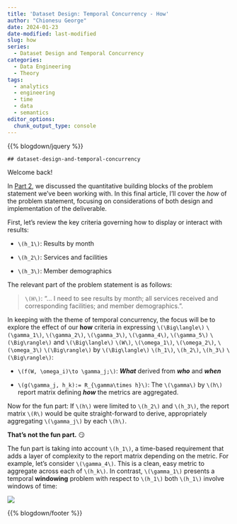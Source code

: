 ```yaml
---
title: 'Dataset Design: Temporal Concurrency - How'
author: "Chionesu George"
date: 2024-01-23
date-modified: last-modified
slug: how
series: 
  - Dataset Design and Temporal Concurrency
categories:
  - Data Engineering
  - Theory
tags:
  - analytics
  - engineering
  - time
  - data
  - semantics
editor_options: 
  chunk_output_type: console
---
```


{{% blogdown/jquery %}}

    ## dataset-design-and-temporal-concurrency

<link rel="stylesheet" href="/markdown.css"/>
<script src="/markdown.js"></script>
<span style="display: none;">
<p>
<ul toggleGroup="0" context="definition">
<li id="msg_tax_I">
<span class="def_sym">&delta;<sup>I</sup></span>
: Information-carrying columns
</li>
<li id="msg_tax_G">
<span class="def_sym">&delta;<sup>G</sup></span>
: Grouping columns (categorical, descriptive)
</li>
<li id="msg_tax_Y">
<span class="def_sym">&delta;<sup>Y</sup></span>
: Measurements (e.g., purchase price, height, product ratings)
</li>
<li id="msg_tax_T">
<span class="def_sym">&delta;<sup>T</sup></span>
: Temporal columns to include dates and temporal hierarchies
</li>
<li id="msg_tax_E">
<span class="def_sym">&delta;<sup>E</sup></span>
: Record life-cycle tracking columns (for example, effective dates in slowly changing dimension parlance)
</li>
</ul>
</p>
</span>
<span style="display: none;" id="msg_W">Report Window</span>
<span style="display: none;" id="msg_o1">... members between 30 and 50 years old</span>
<span style="display: none;" id="msg_o2">... have had at least two inpatient visits within a six-week period</span>
<span style="display: none;" id="msg_o3">Dependence vs. Independence</span>
<span style="display: none;" id="msg_h1">Results by month</span>
<span style="display: none;" id="msg_h2">All services received and corresponding facilities</span>
<span style="display: none;" id="msg_h3">Member demographics</span>
<span style="display: none;" id="msg_g1">Average length of stay</span>
<span style="display: none;" id="msg_g2">Counts of lapses in medication adherence</span>
<span style="display: none;" id="msg_g3">Cumulative count of lapses in medication adherence</span>
<span style="display: none;" id="msg_g4">Number of unique members</span>
<span style="display: none;" id="msg_g5">Total expenditures</span>

<span class="decorativeText">Welcome back!</span>

In <a href="../what" target="blank">Part 2</a>, we discussed the quantitative building blocks of the problem statement we’ve been working with. In this final article, I’ll cover the *how* of the problem statement, focusing on considerations of both design and implementation of the deliverable.

First, let’s review the key criteria governing how to display or interact with results:

- <span class="bigMath">`\(h_1\)`</span>: <span id="msg_h1">Results by month</span>

- <span class="bigMath">`\(h_2\)`</span>: <span id="msg_h2">Services and facilities</span>

- <span class="bigMath">`\(h_3\)`</span>: <span id="msg_h3">Member demographics</span>

The relevant part of the problem statement is as follows:

> `\(H\)`: <span class="quote">“… I need to see results by month; all services received and corresponding facilities; and member demographics.”</span>.

In keeping with the theme of temporal concurrency, the focus will be to explore the effect of our **how** criteria in expressing `\(\Big\langle\)`
<span msg_id="g1">`\(\gamma_1\)`</span>,
<span msg_id="g2">`\(\gamma_2\)`</span>,
<span msg_id="g3">`\(\gamma_3\)`</span>,
<span msg_id="g4">`\(\gamma_4\)`</span>,
<span msg_id="g5">`\(\gamma_5\)`</span>
`\(\Big\rangle\)` and `\(\Big\langle\)`
<span msg_id="W">`\(W\)`</span>,
<span msg_id="o1">`\(\omega_1\)`</span>,
<span msg_id="o2">`\(\omega_2\)`</span>,
<span msg_id="o3">`\(\omega_3\)`</span>
`\(\Big\rangle\)` by
`\(\Big\langle\)`
<span msg_id="h1">`\(h_1\)`</span>,
<span msg_id="h2">`\(h_2\)`</span>,
<span msg_id="h3">`\(h_3\)`</span>
`\(\Big\rangle\)`:

- `\(f(W, \omega_i)\to \gamma_j;\)`: ***What*** derived from ***who*** and ***when***

- `\(g(\gamma_j, h_k):= R_{\gamma\times h}\)`: The `\(\gamma\)` by `\(h\)` report matrix defining ***how*** the metrics are aggregated.

Now for the fun part: If `\(h\)` were limited to `\(h_2\)` and `\(h_3\)`, the report matrix `\(R\)` would be quite straight-forward to derive, appropriately aggregating `\(\gamma_j\)` by each `\(h\)`.

**That’s not the fun part.** 😏

The fun part is taking into account `\(h_1\)`, a time-based requirement that adds a layer of complexity to the report matrix depending on the metric. For example, let’s consider <span msg_id="g4">`\(\gamma_4\)`</span>. This is a clean, easy metric to aggregate across each of `\(h_k\)`. In contrast, <span msg_id="g1">`\(\gamma_1\)`</span> presents a temporal **windowing** problem with respect to <span msg_id="h1">`\(h_1\)`</span> both <span msg_id="h1">`\(h_1\)`</span> involve windows of time:

<img src="/decorative_line.png" class="decorative-line" />

{{% blogdown/footer %}}
